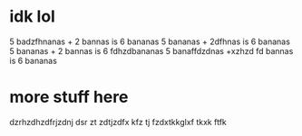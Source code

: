# idk lol

5 badzfhnanas + 2 bannas is 6 bananas
5 bananas + 2dfhnas is 6 bananas
5 bananas + 2 bannas is 6 fdhzdbananas
5 banaffdzdnas +xzhzd fd bannas is 6 bananas

# more stuff here

dzrhzdhzdfrjzdnj dsr zt
 zdtjzdfx kfz
 tj fzdxtkkglxf tkxk
 ftfk
 
